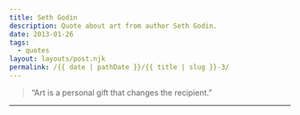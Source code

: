 ```yaml
---
title: Seth Godin
description: Quote about art from author Seth Godin.
date: 2013-01-26
tags: 
  - quotes
layout: layouts/post.njk
permalink: /{{ date | pathDate }}/{{ title | slug }}-3/
---
```


> “Art is a personal gift that changes the recipient.”

---
